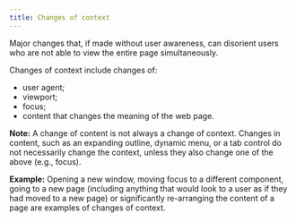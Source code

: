```yaml
---
title: Changes of context
---
```


Major changes that, if made without user awareness, can disorient users who are not able to view the entire page simultaneously. 

Changes of context include changes of:

- user agent;
- viewport;
- focus;
- content that changes the meaning of the web page.

**Note:** A change of content is not always a change of context. Changes in content, such as an expanding outline, dynamic menu, or a tab control do not necessarily change the context, unless they also change one of the above (e.g., focus). 

**Example:** Opening a new window, moving focus to a different component, going to a new page (including anything that would look to a user as if they had moved to a new page) or significantly re-arranging the content of a page are examples of changes of context.

